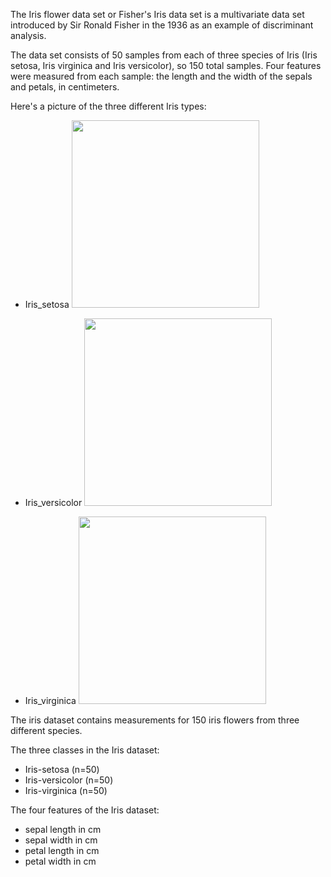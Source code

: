 The Iris flower data set or Fisher's Iris data set is a multivariate data set introduced by Sir Ronald Fisher in the 1936 as an example of discriminant analysis.

The data set consists of 50 samples from each of three species of Iris (Iris setosa, Iris virginica and Iris versicolor), so 150 total samples. Four features were measured from each sample: the length and the width of the sepals and petals, in centimeters.

Here's a picture of the three different Iris types:

- Iris_setosa   <img src="http://upload.wikimedia.org/wikipedia/commons/5/56/Kosaciec_szczecinkowaty_Iris_setosa.jpg" width="300" height="300">

- Iris_versicolor <img src="http://upload.wikimedia.org/wikipedia/commons/4/41/Iris_versicolor_3.jpg" width="300" height="300">

- Iris_virginica  <img src="http://upload.wikimedia.org/wikipedia/commons/9/9f/Iris_virginica.jpg" width="300" height="300">


The iris dataset contains measurements for 150 iris flowers from three different species.

The three classes in the Iris dataset:
- Iris-setosa (n=50)
- Iris-versicolor (n=50)
- Iris-virginica (n=50)

The four features of the Iris dataset:
- sepal length in cm
- sepal width in cm
- petal length in cm
- petal width in cm
